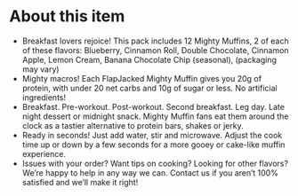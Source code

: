 # **About this item**

- Breakfast lovers rejoice! This pack includes 12 Mighty Muffins, 2 of each of these flavors: Blueberry, Cinnamon Roll, Double Chocolate, Cinnamon Apple, Lemon Cream, Banana Chocolate Chip (seasonal), (packaging may vary)
- Mighty macros! Each FlapJacked Mighty Muffin gives you 20g of protein, with under 20 net carbs and 10g of sugar or less. No artificial ingredients!
- Breakfast. Pre-workout. Post-workout. Second breakfast. Leg day. Late night dessert or midnight snack. Mighty Muffin fans eat them around the clock as a tastier alternative to protein bars, shakes or jerky.
- Ready in seconds! Just add water, stir and microwave. Adjust the cook time up or down by a few seconds for a more gooey or cake-like muffin experience.
- Issues with your order? Want tips on cooking? Looking for other flavors? We’re happy to help in any way we can. Contact us if you aren’t 100% satisfied and we’ll make it right!
